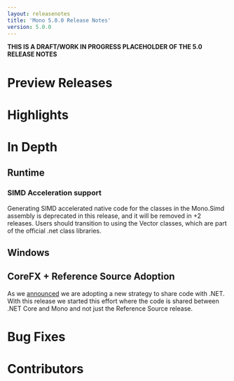 ```yaml
---
layout: releasenotes
title: 'Mono 5.0.0 Release Notes'
version: 5.0.0
---
```


**THIS IS A DRAFT/WORK IN PROGRESS PLACEHOLDER OF THE 5.0 RELEASE NOTES**

Preview Releases
================

Highlights
==========

In Depth
========

Runtime
-------

### SIMD Acceleration support ###

Generating SIMD accelerated native code for the classes in the
Mono.Simd assembly is deprecated in this release, and it will be
removed in +2 releases. Users should transition to using the Vector
classes, which are part of the official .net class libraries.

Windows
-------


CoreFX + Reference Source Adoption
----------------------------------

As we [announced](http://www.mono-project.com/news/2016/11/29/mono-code-sharing/) we are adopting
a new strategy to share code with .NET.   With this release we started this effort where the
code is shared between .NET Core and Mono and not just the Reference Source release.


Bug Fixes
=========

Contributors
============
